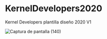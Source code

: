 # KernelDevelopers2020
Kernel Developers plantilla diseño 2020 V1

![Captura de pantalla (140)](https://user-images.githubusercontent.com/34284173/83418919-ee5cfb80-a3e9-11ea-9d08-1a7820bcce1e.png)
